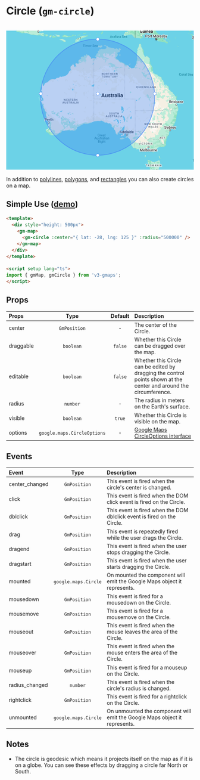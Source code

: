 # Circle (`gm-circle`)

<br />

<div class="v3-gmaps-screenshot">
  <img src="../img/circle.png">
  <p>In addition to <a href="./polyline">polylines</a>, <a href="./polygon">polygons</a>, and <a href="./rectangle">rectangles</a> you can also create circles on a map.</p>
</div>

## Simple Use ([demo](https://vue-bujcvu.stackblitz.io/shapes))

```html
<template>
  <div style="height: 500px">
    <gm-map>
      <gm-circle :center="{ lat: -28, lng: 125 }" :radius="500000" />
    </gm-map>
  </div>
</template>

<script setup lang="ts">
import { gmMap, gmCircle } from 'v3-gmaps';
</script>
```

## Props

| Props     |            Type             | Default | Description                                                                                                                        |
| :-------- | :-------------------------: | :-----: | :--------------------------------------------------------------------------------------------------------------------------------- |
| center    |        `GmPosition`         |    -    | The center of the Circle.                                                                                                          |
| draggable |          `boolean`          | `false` | Whether this Circle can be dragged over the map.                                                                                   |
| editable  |          `boolean`          | `false` | Whether this Circle can be edited by dragging the control points shown at the center and around the circumference.                 |
| radius    |          `number`           |    -    | The radius in meters on the Earth's surface.                                                                                       |
| visible   |          `boolean`          | `true`  | Whether this Circle is visible on the map.                                                                                         |
| options   | `google.maps.CircleOptions` |    -    | [Google Maps CircleOptions interface](https://developers.google.com/maps/documentation/javascript/reference/polygon#CircleOptions) |

## Events

| Event          |         Type         | Description                                                                |
| :------------- | :------------------: | :------------------------------------------------------------------------- |
| center_changed |     `GmPosition`     | This event is fired when the circle's center is changed.                   |
| click          |     `GmPosition`     | This event is fired when the DOM click event is fired on the Circle.       |
| dblclick       |     `GmPosition`     | This event is fired when the DOM dblclick event is fired on the Circle.    |
| drag           |     `GmPosition`     | This event is repeatedly fired while the user drags the Circle.            |
| dragend        |     `GmPosition`     | This event is fired when the user stops dragging the Circle.               |
| dragstart      |     `GmPosition`     | This event is fired when the user starts dragging the Circle.              |
| mounted        | `google.maps.Circle` | On mounted the component will emit the Google Maps object it represents.   |
| mousedown      |     `GmPosition`     | This event is fired for a mousedown on the Circle.                         |
| mousemove      |     `GmPosition`     | This event is fired for a mousemove on the Circle.                         |
| mouseout       |     `GmPosition`     | This event is fired when the mouse leaves the area of the Circle.          |
| mouseover      |     `GmPosition`     | This event is fired when the mouse enters the area of the Circle.          |
| mouseup        |     `GmPosition`     | This event is fired for a mouseup on the Circle.                           |
| radius_changed |       `number`       | This event is fired when the circle's radius is changed.                   |
| rightclick     |     `GmPosition`     | This event is fired for a rightclick on the Circle.                        |
| unmounted      | `google.maps.Circle` | On unmounted the component will emit the Google Maps object it represents. |

## Notes

- The circle is geodesic which means it projects itself on the map as if it is on a globe. You can see these effects by dragging a circle far North or South.
